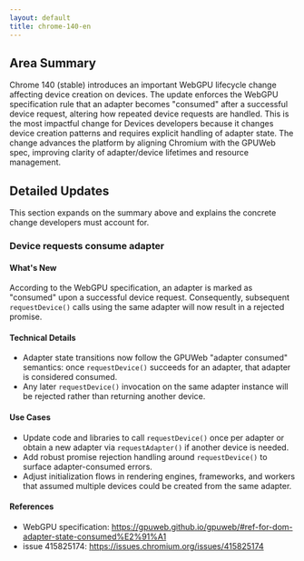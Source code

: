 ```yaml
---
layout: default
title: chrome-140-en
---
```


## Area Summary

Chrome 140 (stable) introduces an important WebGPU lifecycle change affecting device creation on devices. The update enforces the WebGPU specification rule that an adapter becomes "consumed" after a successful device request, altering how repeated device requests are handled. This is the most impactful change for Devices developers because it changes device creation patterns and requires explicit handling of adapter state. The change advances the platform by aligning Chromium with the GPUWeb spec, improving clarity of adapter/device lifetimes and resource management.

## Detailed Updates

This section expands on the summary above and explains the concrete change developers must account for.

### Device requests consume adapter

#### What's New
According to the WebGPU specification, an adapter is marked as "consumed" upon a successful device request. Consequently, subsequent `requestDevice()` calls using the same adapter will now result in a rejected promise.

#### Technical Details
- Adapter state transitions now follow the GPUWeb "adapter consumed" semantics: once `requestDevice()` succeeds for an adapter, that adapter is considered consumed.
- Any later `requestDevice()` invocation on the same adapter instance will be rejected rather than returning another device.

#### Use Cases
- Update code and libraries to call `requestDevice()` once per adapter or obtain a new adapter via `requestAdapter()` if another device is needed.
- Add robust promise rejection handling around `requestDevice()` to surface adapter-consumed errors.
- Adjust initialization flows in rendering engines, frameworks, and workers that assumed multiple devices could be created from the same adapter.

#### References
- WebGPU specification: https://gpuweb.github.io/gpuweb/#ref-for-dom-adapter-state-consumed%E2%91%A1  
- issue 415825174: https://issues.chromium.org/issues/415825174
